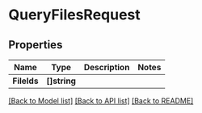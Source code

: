 # QueryFilesRequest

## Properties

Name | Type | Description | Notes
------------ | ------------- | ------------- | -------------
**FileIds** | **[]string** |  | 

[[Back to Model list]](../README.md#documentation-for-models) [[Back to API list]](../README.md#documentation-for-api-endpoints) [[Back to README]](../README.md)


